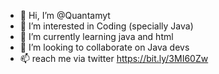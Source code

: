 - 👋 Hi, I’m @Quantamyt
- 👀 I’m interested in Coding (specially Java)
- 🌱 I’m currently learning java and html
- 💞️ I’m looking to collaborate on Java devs
- 📫 reach me via twitter https://bit.ly/3MI60Zw

<!---
Quantamyt/Quantamyt is a ✨ special ✨ repository because its `README.md` (this file) appears on your GitHub profile.
You can click the Preview link to take a look at your changes.
--->
